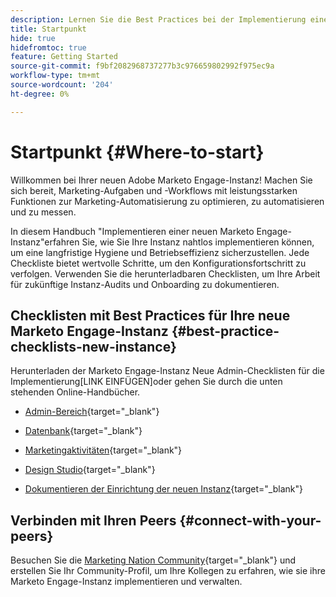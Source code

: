 ```yaml
---
description: Lernen Sie die Best Practices bei der Implementierung einer neuen Marketo Engage-Instanz kennen. Die Leistungsüberwachung hilft Ihnen dabei, Marketo Engage optimal zu nutzen und Ihre Instanz für langfristige Hygiene und Effizienz einzurichten. Als neuer Administrator, der in einer neuen Instanz navigiert, verwenden Sie diese Handbücher, um fokussiert und organisiert zu bleiben.
title: Startpunkt
hide: true
hidefromtoc: true
feature: Getting Started
source-git-commit: f9bf2082968737277b3c976659802992f975ec9a
workflow-type: tm+mt
source-wordcount: '204'
ht-degree: 0%

---
```


# Startpunkt {#Where-to-start}

Willkommen bei Ihrer neuen Adobe Marketo Engage-Instanz! Machen Sie sich bereit, Marketing-Aufgaben und -Workflows mit leistungsstarken Funktionen zur Marketing-Automatisierung zu optimieren, zu automatisieren und zu messen.

In diesem Handbuch &quot;Implementieren einer neuen Marketo Engage-Instanz&quot;erfahren Sie, wie Sie Ihre Instanz nahtlos implementieren können, um eine langfristige Hygiene und Betriebseffizienz sicherzustellen. Jede Checkliste bietet wertvolle Schritte, um den Konfigurationsfortschritt zu verfolgen. Verwenden Sie die herunterladbaren Checklisten, um Ihre Arbeit für zukünftige Instanz-Audits und Onboarding zu dokumentieren.

## Checklisten mit Best Practices für Ihre neue Marketo Engage-Instanz {#best-practice-checklists-new-instance}

Herunterladen der Marketo Engage-Instanz Neue Admin-Checklisten für die Implementierung[LINK EINFÜGEN]oder gehen Sie durch die unten stehenden Online-Handbücher.

* [Admin-Bereich](/help/marketo/getting-started-2/implementing-a-new-marketo-engage-instance/admin.md){target="_blank"}

* [Datenbank](/help/marketo/getting-started-2/implementing-a-new-marketo-engage-instance/database.md){target="_blank"}

* [Marketingaktivitäten](/help/marketo/getting-started-2/implementing-a-new-marketo-engage-instance/marketing-activities.md){target="_blank"}

* [Design Studio](/help/marketo/getting-started-2/implementing-a-new-marketo-engage-instance/design-studio.md){target="_blank"}

* [Dokumentieren der Einrichtung der neuen Instanz](/help/marketo/getting-started-2/implementing-a-new-marketo-engage-instance/documentation.md){target="_blank"}

## Verbinden mit Ihren Peers {#connect-with-your-peers}

Besuchen Sie die [Marketing Nation Community](https://nation.marketo.com/){target="_blank"} und erstellen Sie Ihr Community-Profil, um Ihre Kollegen zu erfahren, wie sie ihre Marketo Engage-Instanz implementieren und verwalten.
